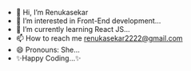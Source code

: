 - 👋 Hi, I’m Renukasekar
- 👀 I’m interested in Front-End development...
- 🌱 I’m currently learning React JS...
- 📫 How to reach me renukasekar2222@gmail.com
- 😄 Pronouns: She...
- ✨Happy Coding...✨
<!---
Renukasekar/Renukasekar is a ✨ special ✨ repository because its `README.md` (this file) appears on your GitHub profile.
You can click the Preview link to take a look at your changes.
--->
